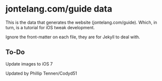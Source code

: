 jontelang.com/guide data
========================

This is the data that generates the website (jontelang.com/guide). Which, in  turn, is a tutorial for iOS tweak development.

Ignore the front-matter on each file, they are for Jekyll to deal with.

To-Do
-------------

Update images to iOS 7


Updated by Phillip Tennen/Codyd51
